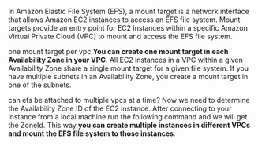 
In Amazon Elastic File System (EFS), a mount target is a network interface that allows Amazon EC2 instances to access an EFS file system. Mount targets provide an entry point for EC2 instances within a specific Amazon Virtual Private Cloud (VPC) to mount and access the EFS file system.

one mount target per vpc
**You can create one mount target in each Availability Zone in your VPC**. All EC2 instances in a VPC within a given Availability Zone share a single mount target for a given file system. If you have multiple subnets in an Availability Zone, you create a mount target in one of the subnets.

can efs be attached to multiple vpcs at a time?
Now we need to determine the Availability Zone ID of the EC2 instance. After connecting to your instance from a local machine run the following command and we will get the ZoneId. This way **you can create multiple instances in different VPCs and mount the EFS file system to those instances**.